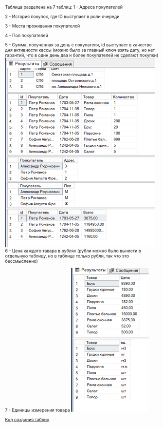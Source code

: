 Таблица разделена на 7 таблиц:
1 - Адреса покупателей

2 - История покупок, где ID выступает в роли очереди

3 - Места проживания покупателей

4 - Пол покупателей

5 - Сумма, полученная за день с покупателя, id выступает в качестве дня активности кассы (можно было за главный ключ взять дату, но нет гарантий, что в один день два и более покупателей не сделают покупки)
![Alt text](image.png)
6 - Цена каждого тавара в рублях (рубли можно было вынести в отдельную таблицу, но в таблице только рубли, так что это бессмысленно)

7 - Единицы измерения товара
![Alt text](image-1.png)


[Код создания таблиц](second.sql)